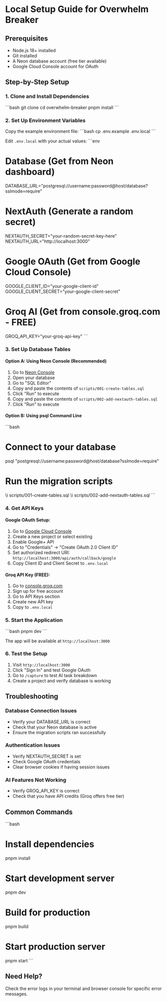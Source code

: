 # Local Setup Guide for Overwhelm Breaker

## Prerequisites
- Node.js 18+ installed
- Git installed
- A Neon database account (free tier available)
- Google Cloud Console account for OAuth

## Step-by-Step Setup

### 1. Clone and Install Dependencies
\`\`\`bash
git clone <your-repo-url>
cd overwhelm-breaker
pnpm install
\`\`\`

### 2. Set Up Environment Variables
Copy the example environment file:
\`\`\`bash
cp .env.example .env.local
\`\`\`

Edit `.env.local` with your actual values:
\`\`\`env
# Database (Get from Neon dashboard)
DATABASE_URL="postgresql://username:password@host/database?sslmode=require"

# NextAuth (Generate a random secret)
NEXTAUTH_SECRET="your-random-secret-key-here"
NEXTAUTH_URL="http://localhost:3000"

# Google OAuth (Get from Google Cloud Console)
GOOGLE_CLIENT_ID="your-google-client-id"
GOOGLE_CLIENT_SECRET="your-google-client-secret"

# Groq AI (Get from console.groq.com - FREE)
GROQ_API_KEY="your-groq-api-key"
\`\`\`

### 3. Set Up Database Tables

#### Option A: Using Neon Console (Recommended)
1. Go to [Neon Console](https://console.neon.tech/)
2. Open your database
3. Go to "SQL Editor"
4. Copy and paste the contents of `scripts/001-create-tables.sql`
5. Click "Run" to execute
6. Copy and paste the contents of `scripts/002-add-nextauth-tables.sql`
7. Click "Run" to execute

#### Option B: Using psql Command Line
\`\`\`bash
# Connect to your database
psql "postgresql://username:password@host/database?sslmode=require"

# Run the migration scripts
\i scripts/001-create-tables.sql
\i scripts/002-add-nextauth-tables.sql
\`\`\`

### 4. Get API Keys

#### Google OAuth Setup:
1. Go to [Google Cloud Console](https://console.cloud.google.com/)
2. Create a new project or select existing
3. Enable Google+ API
4. Go to "Credentials" → "Create OAuth 2.0 Client ID"
5. Set authorized redirect URI: `http://localhost:3000/api/auth/callback/google`
6. Copy Client ID and Client Secret to `.env.local`

#### Groq API Key (FREE):
1. Go to [console.groq.com](https://console.groq.com/)
2. Sign up for free account
3. Go to API Keys section
4. Create new API key
5. Copy to `.env.local`

### 5. Start the Application
\`\`\`bash
pnpm dev
\`\`\`

The app will be available at `http://localhost:3000`

### 6. Test the Setup
1. Visit `http://localhost:3000`
2. Click "Sign In" and test Google OAuth
3. Go to `/capture` to test AI task breakdown
4. Create a project and verify database is working

## Troubleshooting

### Database Connection Issues
- Verify your DATABASE_URL is correct
- Check that your Neon database is active
- Ensure the migration scripts ran successfully

### Authentication Issues
- Verify NEXTAUTH_SECRET is set
- Check Google OAuth credentials
- Clear browser cookies if having session issues

### AI Features Not Working
- Verify GROQ_API_KEY is correct
- Check that you have API credits (Groq offers free tier)

## Common Commands
\`\`\`bash
# Install dependencies
pnpm install

# Start development server
pnpm dev

# Build for production
pnpm build

# Start production server
pnpm start
\`\`\`

## Need Help?
Check the error logs in your terminal and browser console for specific error messages.
